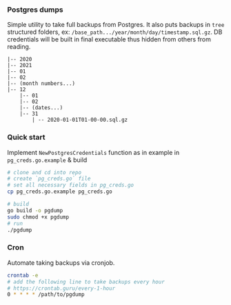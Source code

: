 ### Postgres dumps
Simple utility to take full backups from Postgres. It also puts backups in `tree` structured folders, ex: `/base_path.../year/month/day/timestamp.sql.gz`. DB credentials will be built in final executable thus hidden from others from reading.
```
|-- 2020
|-- 2021
|-- 01
|-- 02
|-- (month numbers...)
|-- 12
    |-- 01
    |-- 02
    |-- (dates...)
    |-- 31
        | -- 2020-01-01T01-00-00.sql.gz
```

### Quick start
Implement `NewPostgresCredentials` function as in example in `pg_creds.go.example` & build
```sh
# clone and cd into repo
# create `pg_creds.go` file 
# set all necessary fields in pg_creds.go
cp pg_creds.go.example pg_creds.go

# build
go build -o pgdump
sudo chmod +x pgdump
# run
./pgdump
```

### Cron
Automate taking backups via cronjob.
```sh
crontab -e
# add the following line to take backups every hour
# https://crontab.guru/every-1-hour
0 * * * * /path/to/pgdump
```
